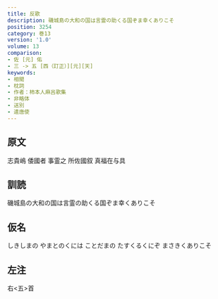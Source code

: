 ```yaml
---
title: 反歌
description: 磯城島の大和の国は言霊の助くる国ぞま幸くありこそ
position: 3254
category: 巻13
version: '1.0'
volume: 13
comparison:
- 佐 [元] 佑
- 三 -> 五 [西（訂正）][元][天]
keywords:
- 相聞
- 枕詞
- 作者：柿本人麻呂歌集
- 非略体
- 送別
- 遣唐使
---
```


## 原文

志貴嶋 倭國者 事霊之 所佐國叙 真福在与具

## 訓読

磯城島の大和の国は言霊の助くる国ぞま幸くありこそ

## 仮名

しきしまの やまとのくには ことだまの たすくるくにぞ まさきくありこそ

## 左注

右<五>首
